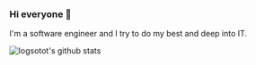 ### Hi everyone 👋
I'm a software engineer and I try to do my best and deep into IT.

![Iogsotot's github stats](https://github-readme-stats.vercel.app/api?username=Iogsotot&show_icons=true&theme=tokyonight&count_private=true)
